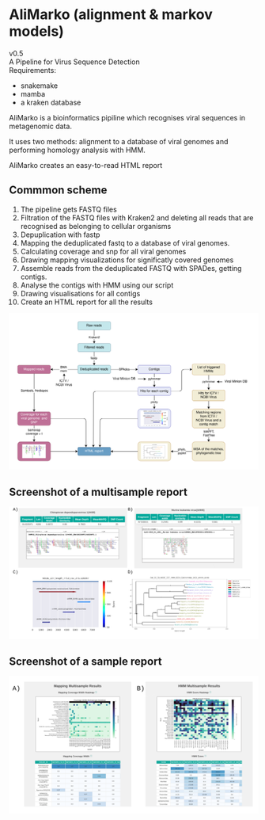 
# AliMarko (alignment & markov models)
v0.5  
A Pipeline for Virus Sequence Detection  
Requirements:
* snakemake
* mamba
* a kraken database

AliMarko is a bioinformatics pipiline which recognises viral sequences in metagenomic data.

It uses two methods: alignment to a database of viral genomes and performing homology analysis with HMM.

AliMarko creates an easy-to-read HTML report

## Commmon scheme
1. The pipeline gets FASTQ files
2. Filtration of the FASTQ files with Kraken2 and deleting all reads that are recognised as belonging to cellular organisms
3. Depuplication with fastp
4. Mapping the deduplicated fastq to a database of viral genomes.
5. Calculating coverage and snp for all viral genomes
6. Drawing mapping visualizations for significatly covered genomes
7. Assemble reads from the deduplicated FASTQ with SPADes, getting contigs.
8. Analyse the contigs with HMM using our script
9. Drawing visualisations for all contigs
10. Create an HTML report for all the results

![Common scheme](Documentation/common_scheme.png)

## Screenshot of a multisample report
![Pic_2](Documentation/PIC_2.png)

## Screenshot of a sample report
![Pic_3](Documentation/PIC_3.png)






